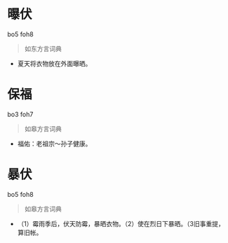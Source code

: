 # 曝伏
bo5 foh8
> 如东方言词典
- 夏天将衣物放在外面曝晒。

# 保福
bo3 foh7
> 如皋方言词典
- 福佑：老祖宗～孙子健康。

# 暴伏
bo5 foh8
> 如皋方言词典
- （1）霉雨季后，伏天防霉，暴晒衣物。（2）使在烈日下暴晒。（3旧事重提，算旧帐。
